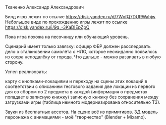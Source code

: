 Ткаченко Александр Александрович

Билд игры лежит по ссылке https://disk.yandex.ru/d/7WxfQ7DURWahjw Небольшое виде по прохождению игры лежит по ссылке https://disk.yandex.ru/i/9q_-3KaDIEpZpQ

Пока игра похожа на песочницу или обучающий уровень.

Сценарий имеет только завязку: офицер ФБР должен расследовать дело о сталкновении самолёта с НЛО, которое неожиданно появилось из озера неподалёку от города. Что дальше - можно развивать в любую сторону.

Успел реализовать:

карту с кнопками-локациями и переходу на сцены этих локаций в соответствии с описанием тестового задания
две локации из первого дня со сбором по 2 предмета в каждой (информация о предметах попадает в записную книжку)
записную книжку без сохранения между загрузками игры (таблица немного модернизирована относительно ТЗ).

Звуки из бесплатных ассетов. На сцене всё из примитивов. ЗД модель персонажа с анимациями - моё "творчество" (Blender + Mixamo).
